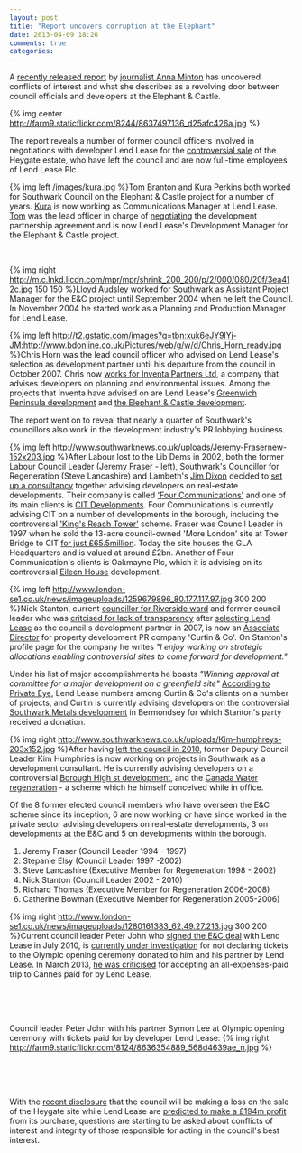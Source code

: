 ```yaml
---
layout: post
title: "Report uncovers corruption at the Elephant"
date: 2013-04-09 18:26
comments: true
categories: 
---
```

A [recently released report](http://www.spinwatch.org/index.php/component/k2/item/5458-the-local-lobby-and-the-failure-of-democracy) by [journalist Anna Minton](http://www.guardian.co.uk/commentisfree/2013/mar/27/reconfiguration-london-akin-social-cleansing) has uncovered conflicts of interest and what she describes as a revolving door between council officials and developers at the Elephant & Castle.

{% img center http://farm9.staticflickr.com/8244/8637497136_d25afc426a.jpg %}

The report reveals a number of former council officers involved in negotiations with developer Lend Lease for the [controversial sale](http://www.newstatesman.com/2013/02/southwark-council-accidentally-leaks-confidential-information-about-controversial-heygate-re) of the Heygate estate, who have left the council and are now full-time employees of Lend Lease Plc.

{% img left /images/kura.jpg %}Tom Branton and Kura Perkins both worked for Southwark Council on the Elephant & Castle project for a number of years. [Kura](http://www.linkedin.com/profile/view?id=3345943&authType=NAME_SEARCH&authToken=ZqUk&locale=en_US&srchid=304789661365583420915&srchindex=2&srchtotal=2&trk=vsrp_people_res_name&trkInfo=VSRPsearchId%3A304789661365583420915%2CVSRPtargetId%3A3345943%2CVSRPcmpt%3Aprimary) is now working as Communications Manager at Lend Lease.
[Tom](http://www.linkedin.com/pub/tom-branton/26/132/b83) was the lead officer in charge of [negotiating](http://moderngov.southwarksites.com/Published/C00000308/M00003633/AI00011300/$ElephantandCastleRegenerationAgreementandDisposalofAssociatedLandReport.docA.ps.pdf) the development partnership agreement and is now Lend Lease's Development Manager for the Elephant & Castle project. 

</br>

{% img right http://m.c.lnkd.licdn.com/mpr/mpr/shrink_200_200/p/2/000/080/20f/3ea412c.jpg 150 150 %}[Lloyd Audsley](http://www.linkedin.com/pub/lloyd-audsley/27/6b9/b5a) worked for Southwark as Assistant Project Manager for the E&C project until September 2004 when he left the Council. In November 2004 he started work as a Planning and Production Manager for Lend Lease. 


{% img left http://t2.gstatic.com/images?q=tbn:xuk6eJY9lYj-JM:http://www.bdonline.co.uk/Pictures/web/g/w/d/Chris_Horn_ready.jpg %}Chris Horn was the lead council officer who advised on Lend Lease's selection as development partner until his departure from the council in October 2007. Chris now [works for Inventa Partners Ltd](http://inventapartners.ltd.uk/index.php?id=27), a company that advises developers on planning and environmental issues. Among the projects that Inventa have advised on are Lend Lease's [Greenwich Peninsula development](http://www.lendlease.com/EMEA/United%20Kingdom/Projects/greenwich-peninsula.aspx) and [the Elephant & Castle development](http://www.inventapartners.ltd.uk/index.php?id=59).


The report went on to reveal that nearly a quarter of Southwark's councillors also work in the development industry's PR lobbying business.

{% img left http://www.southwarknews.co.uk/uploads/Jeremy-Frasernew-152x203.jpg %}After Labour lost to the Lib Dems in 2002, both the former Labour Council Leader (Jeremy Fraser - left), Southwark's Councillor for Regeneration (Steve Lancashire) and Lambeth's [Jim Dixon](http://www.lambeth.gov.uk/moderngov/mgUserInfo.aspx?UID=165) decided to [set up a consultancy](http://www.southwarknews.co.uk/00,news,10971,440,00.htm) together advising developers on real-estate developments. Their company is called ['Four Communications'](http://www.fourcommunications.com/) and one of its main clients is [CIT Developments](http://www.cit.co.uk/). Four Communications is currently advising CIT on a number of developments in the borough, including the controversial ['King's Reach Tower'](http://www.london-se1.co.uk/news/view/6890) scheme. Fraser was Council Leader in 1997 when he sold the 13-acre council-owned 'More London' site at Tower Bridge to CIT [for just £65.5million](http://www.cit.co.uk/developments/case-studies/19). Today the site houses the GLA Headquarters and is valued at around £2bn. Another of Four Communication's clients is Oakmayne Plc, which it is advising on its controversial [Eileen House](http://www.bbc.co.uk/news/uk-england-london-15741925) development.



{% img left http://www.london-se1.co.uk/news/imageuploads/1259679896_80.177.117.97.jpg 300 200 %}Nick Stanton, current [councillor for Riverside ward](http://moderngov.southwark.gov.uk/mgUserInfo.aspx?UID=166) and former council leader who was [critcised for lack of transparency](http://www.london-se1.co.uk/news/view/4230) after [selecting Lend Lease](http://www.london-se1.co.uk/news/view/4712) as the council's development partner in 2007, is now an [Associate Director](http://www.curtinandco.com/our-people/community-politics/) for property development PR company 'Curtin & Co'. On Stanton's profile page for the company he writes _"I enjoy working on strategic allocations enabling controversial sites to come forward for development."_ 

Under his list of major accomplishments he boasts _"Winning approval at committee for a major development on a greenfield site"_ [According to Private Eye](https://twitter.com/bridgewithout/status/326274571516928000/photo/1), Lend Lease numbers among Curtin & Co's clients on a number of projects, and Curtin is currently advising developers on the controversial [Southwark Metals development](http://www.independent.co.uk/news/uk/politics/lib-dem-deputy-investigated-over-lobbying-8395968.html) in Bermondsey for which Stanton's party received a donation.

{% img right http://www.southwarknews.co.uk/uploads/Kim-humphreys-203x152.jpg %}After having [left the council in 2010](http://www.southwarknews.co.uk/00,news,17488,185,00.htm), former Deputy Council Leader Kim Humphries is now working on projects in Southwark as a development consultant. He is currently advising developers on a controversial [Borough High st development](http://m.bdonline.co.uk/news/king%E2%80%99s-college-under-siege-from-heritage-lobby/5056527.article), and the [Canada Water regeneration](http://canadawater.org) - a scheme which he himself conceived while in office.

Of the 8 former elected council members who have overseen the E&C scheme since its inception, 6 are now working or have since worked in the private sector advising developers on real-estate developments, 3 on developments at the E&C and 5 on developments within the borough.

1. Jeremy Fraser (Council Leader 1994 - 1997)
2. Stepanie Elsy (Council Leader 1997 -2002)
3. Steve Lancashire (Executive Member for Regeneration 1998 - 2002)
4. Nick Stanton (Council Leader 2002 - 2010)
5. Richard Thomas (Executive Member for Regeneration 2006-2008)
6. Catherine Bowman (Executive Member for Regeneration 2005-2006)



{% img right http://www.london-se1.co.uk/news/imageuploads/1280161383_62.49.27.213.jpg 300 200 %}Current council leader Peter John who [signed the E&C deal](http://www.london-se1.co.uk/news/view/4712) with Lend Lease in July 2010, is [currently under investigation](http://www.southwarknews.co.uk/00,news,26174,185,00.htm) for not declaring tickets to the Olympic opening ceremony donated to him and his partner by Lend Lease. In March 2013, [he was criticised](http://www.london-se1.co.uk/news/view/6687) for accepting an all-expenses-paid trip to Cannes paid for by Lend Lease.

</br>
</br>
</br>

Council leader Peter John with his partner Symon Lee at Olympic opening ceremony with tickets paid for by developer Lend Lease: {% img right http://farm9.staticflickr.com/8124/8636354889_568d4639ae_n.jpg %}

</br>
</br>
</br>

With the [recent disclosure](http://betterelephant.org/blog/2013/02/04/council-accidentally-publishes-confidential-regeneration-agreement/) that the council will be making a loss on the sale of the Heygate site while Lend Lease are [predicted to make a £194m profit](http://affordable.heroku.com/images/CILviabilitysite11.pdf) from its purchase, questions are starting to be asked about conflicts of interest and integrity of those responsible for acting in the council's best interest. 



 
